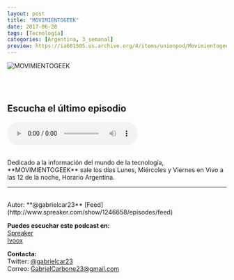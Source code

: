 ```yaml
---
layout: post
title: "MOVIMIENTOGEEK"
date: 2017-06-28
tags: [Tecnología]
categories: [Argentina, 3_semanal]
preview: https://ia601505.us.archive.org/4/items/unionpod/Movimientogeek300.jpg
---
```


![MOVIMIENTOGEEK](https://ia601505.us.archive.org/4/items/unionpod/Movimientogeek500.jpg)

<br/>
<br/>

## Escucha el último episodio

<!--reproductor-feed=https://www.ivoox.com/movimientogeek_fg_f1292042_filtro_1.xml-->
<!--reproductor-start-->
<audio id="audio" preload="auto" controls="" src="https://www.ivoox.com/48-ahora-androidone-es-solucion-a-la_mf_20816452_feed_1.mp3"></audio>
<!--reproductor-end-->

<br/>  
Dedicado a la información del mundo de la tecnología, **MOVIMIENTOGEEK** sale los días Lunes, Miércoles y Viernes en Vivo a las 12 de la noche, Horario Argentina.  

_ _ _

<br>
Autor: **@gabrielcar23**  
[Feed](http://www.spreaker.com/show/1246658/episodes/feed)    


**Puedes escuchar este podcast en:**  
[Spreaker](https://www.spreaker.com/show/movimientogeek)  
[Ivoox](https://www.ivoox.com/podcast-movimientogeek_sq_f1292042_1.html)  



**Contacta:**  
Twitter: [@gabrielcar23 ](https://twitter.com/gabrielcar23)  
Correo: [GabrielCarbone23@gmail.com](mailto:GabrielCarbone23@gmail.com)  

